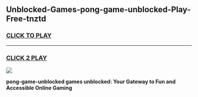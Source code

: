 
## Unblocked-Games-pong-game-unblocked-Play-Free-tnztd
<h3>
<a href="https://premium76.site?title=pong-game-unblocked&ref=09A">CLICK TO PLAY</a></h3>
<hr>

<h3>
<a href="https://premium76.site?title=pong-game-unblocked&ref=09A">CLICK 2 PLAY</a>
  
</h3>

<a href="https://premium76.site?title=pong-game-unblocked&ref=09A"><img src="https://clearcache.store/games.png"></a>


**pong-game-unblocked games unblocked: Your Gateway to Fun and Accessible Online Gaming**
